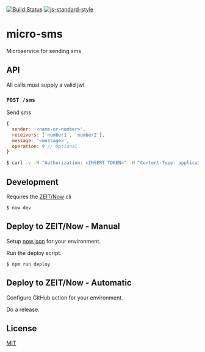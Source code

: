 [![Build Status](https://travis-ci.org/telemark/micro-sms.svg?branch=master)](https://travis-ci.org/telemark/micro-sms)
[![js-standard-style](https://img.shields.io/badge/code%20style-standard-brightgreen.svg?style=flat)](https://github.com/feross/standard)

# micro-sms

Microservice for sending sms

## API

All calls must supply a valid jwt

### ```POST /sms```

Send sms

```JavaScript
{
  sender: '<name-or-number>',
  receivers: ['number1', 'number2'],
  message: '<message>',
  operation: 9 // Optional
}
```

```bash
$ curl -v -H "Authorization: <INSERT TOKEN>" -H "Content-Type: application/json" -d '{ "sender": "aBook", "receivers": ["+4798765432"], "message": "Do you read me?" }' https://sms.service.io/sms
```

## Development

Requires the [ZEIT/Now](https://zeit.co/now) cli

```
$ now dev
```

## Deploy to ZEIT/Now - Manual

Setup [now.json](now.json) for your environment.

Run the deploy script.

```
$ npm run deploy
```

## Deploy to ZEIT/Now - Automatic

Configure GitHub action for your environment.

Do a release.

## License

[MIT](LICENSE)